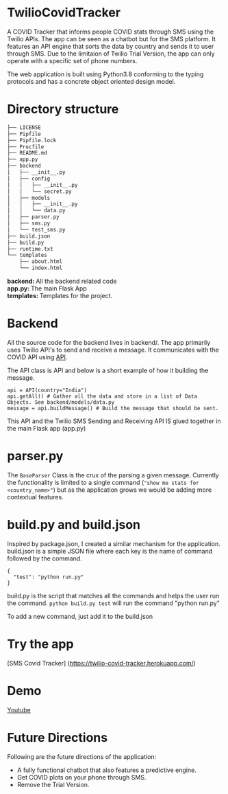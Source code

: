 # TwilioCovidTracker
A COVID Tracker that informs people COVID stats through SMS using the Twilio APIs.
The app can be seen as a chatbot but for the SMS platform. It features an API engine that sorts the data by country and sends it to user through SMS.
Due to the limitaion of Twilio Trial Version, the app can only operate with a specific set of phone numbers.

The web application is built using Python3.8 conforming to the typing protocols and has a concrete object oriented design model.

# Directory structure
```bash
├── LICENSE
├── Pipfile
├── Pipfile.lock
├── Procfile
├── README.md
├── app.py
├── backend
│   ├── __init__.py
│   ├── config
│   │   ├── __init__.py
│   │   └── secret.py
│   ├── models
│   │   ├── __init__.py
│   │   └── data.py
│   ├── parser.py
│   ├── sms.py
│   └── test_sms.py
├── build.json
├── build.py
├── runtime.txt
└── templates
    ├── about.html
    └── index.html
```

<b> backend: </b> All the backend related code <br>
<b> app.py: </b> The main Flask App <br>
<b> templates: </b> Templates for the project.

# Backend
All the source code for the backend lives in backend/. The app primarily uses Twilio API's to send and receive a message. It communicates with the COVID API using [API](https://api.covid19api.com/).

The API class is API and below is a short example of how it building the message.
```
api = API(country="India")
api.getAll() # Gather all the data and store in a list of Data Objects. See backend/models/data.py
message = api.buildMessage() # Build the message that should be sent.
```

This API and the Twilio SMS Sending and Receiving API IS glued together in the main Flask app (app.py)

# parser.py

The `BaseParser` Class is the crux of the parsing a given message. Currently the functionality is limited to a single command (`"show me stats for <country_name>"`) but as the application grows we would be adding more contextual features.

# build.py and build.json

Inspired by package.json, I created a similar mechanism for the application. build.json is a simple JSON file where each key is the name of command followed by the command.
```
{
  "test": "python run.py"
}
 ```
 
 build.py is the script that matches all the commands and helps the user run the command.
 `python build.py test` will run the command "python run.py"
 
To add a new command, just add it to the build.json

# Try the app

[SMS Covid Tracker] (https://twilio-covid-tracker.herokuapp.com/)

# Demo
[Youtube](https://www.youtube.com/watch?v=bKedoIgr8f0)

# Future Directions

Following are the future directions of the application:
- A fully functional chatbot that also features a predictive engine.
- Get COVID plots on your phone through SMS.
- Remove the Trial Version.
